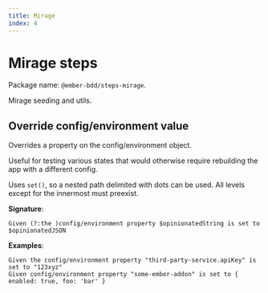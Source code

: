 ```yaml
---
title: Mirage
index: 4
---
```


Mirage steps
============

Package name: `@ember-bdd/steps-mirage`.

Mirage seeding and utils.



Override config/environment value
---------------------------------

Overrides a property on the config/environment object.

Useful for testing various states that would otherwise require rebuilding the app with a different config.

Uses `set()`, so a nested path delimited with dots can be used. All levels except for the innermost must preexist.

**Signature**: 

```feature
Given (?:the )config/environment property $opinionatedString is set to $opinionatedJSON
```

**Examples**:

```feature
Given the config/environment property "third-party-service.apiKey" is set to "123xyz"
Given config/environment property "some-ember-addon" is set to { enabled: true, foo: 'bar' }
```
